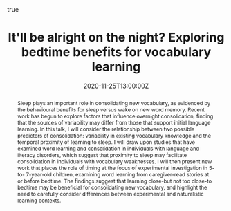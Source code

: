 ---
abstract: "Sleep plays an important role in consolidating new vocabulary, as evidenced by the behavioural benefits for sleep versus wake on new word memory. Recent work has begun to explore factors that influence overnight consolidation, finding that the sources of variability may differ from those that support initial language learning. In this talk, I will consider the relationship between two possible predictors of consolidation: variability in existing vocabulary knowledge and the temporal proximity of learning to sleep. I will draw upon studies that have examined word learning and consolidation in individuals with language and literacy disorders, which suggest that proximity to sleep may facilitate consolidation in individuals with vocabulary weaknesses. I will then present new work that places the role of timing at the focus of experimental investigation in 5- to- 7-year-old children, examining word learning from caregiver-read stories at or before bedtime. The findings suggest that learning close-but not too close-to bedtime may be beneficial for consolidating new vocabulary, and highlight the need to carefully consider differences between experimental and naturalistic learning contexts."
address:
  city: ""
  country: ""
  postcode: ""
  region: ""
  street: ""
all_day: 
authors: 
- admin
date: "2020-11-25T13:00:00Z"
date_end: "2020-11-25T14:00:00Z"
event: UCL Language and Cognition Seminar
event_url: "https://www.ucl.ac.uk/pals/events/2020/nov/language-cognition-seminar-dr-emma-james"
featured: false
image:
  caption: 'Image credit: []())'
  focal_point: Right
location: Online
math: true
projects:
publishDate: "2017-01-01T00:00:00Z"
slides: 
summary: UCL Language and Cognition Seminar 
tags:
title: "It'll be alright on the night? Exploring bedtime benefits for vocabulary learning"
url_code: ""
url_pdf: ""
url_poster: ""
url_video: ""
url_dataset: 
---
